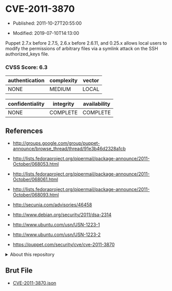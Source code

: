 # CVE-2011-3870

- Published: 2011-10-27T20:55:00

- Modified: 2019-07-10T14:13:00

Puppet 2.7.x before 2.7.5, 2.6.x before 2.6.11, and 0.25.x allows local users to modify the permissions of arbitrary files via a symlink attack on the SSH authorized_keys file.

### CVSS Score: **6.3**

| authentication | complexity | vector |
| --- | --- | --- |
| NONE | MEDIUM | LOCAL |

| confidentiality | integrity | availability |
| --- | --- | --- |
| NONE | COMPLETE | COMPLETE |

## References

* http://groups.google.com/group/puppet-announce/browse_thread/thread/91e3b46d2328a1cb

* http://lists.fedoraproject.org/pipermail/package-announce/2011-October/068053.html

* http://lists.fedoraproject.org/pipermail/package-announce/2011-October/068061.html

* http://lists.fedoraproject.org/pipermail/package-announce/2011-October/068093.html

* http://secunia.com/advisories/46458

* http://www.debian.org/security/2011/dsa-2314

* http://www.ubuntu.com/usn/USN-1223-1

* http://www.ubuntu.com/usn/USN-1223-2

* https://puppet.com/security/cve/cve-2011-3870

<details>
<summary>About this repository</summary> 

  This repository is part of the project [Live Hack CVE](https://github.com/Live-Hack-CVE). Main website can be found [www.live-hack.org](https://www.live-hack.org) 
  
  Made by [Sn0wAlice](https://github.com/Sn0wAlice) for the people that care about security and need to have a feed of the latest CVEs. Hope you enjoy it, don't forget to star the repo and follow me on [Twitter](https://twitter.com/Sn0wAlice) and [Github](https://github.com/Sn0wAlice). And that is my [personnal website](https://www.alice-snow.me/)

  - [Home Page](https://github.com/Live-Hack-CVE)
  - [Framework](https://github.com/Live-Hack-CVE/cve-framework)
  - [CVE database](https://github.com/Live-Hack-CVE/full_database)
  - [Changelog](https://github.com/Live-Hack-CVE/Changelog)
</details>

## Brut File

* [CVE-2011-3870.json](https://raw.githubusercontent.com/Live-Hack-CVE/full_database/main/cves/2011/CVE-2011-3870.json)

